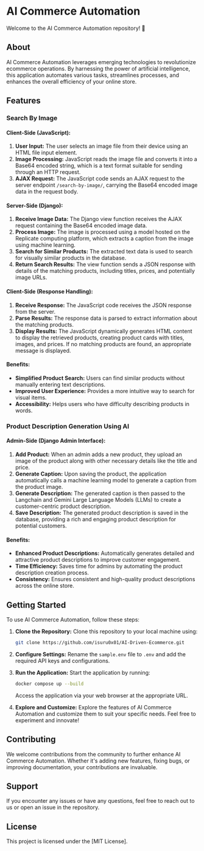 # AI Commerce Automation

Welcome to the AI Commerce Automation repository! 🚀

## About

AI Commerce Automation leverages emerging technologies to revolutionize ecommerce operations. By harnessing the power of artificial intelligence, this application automates various tasks, streamlines processes, and enhances the overall efficiency of your online store.

## Features

### Search By Image

#### Client-Side (JavaScript):

1. **User Input:** The user selects an image file from their device using an HTML file input element.
2. **Image Processing:** JavaScript reads the image file and converts it into a Base64 encoded string, which is a text format suitable for sending through an HTTP request.
3. **AJAX Request:** The JavaScript code sends an AJAX request to the server endpoint `/search-by-image/`, carrying the Base64 encoded image data in the request body.

#### Server-Side (Django):

1. **Receive Image Data:** The Django view function receives the AJAX request containing the Base64 encoded image data.
2. **Process Image:** The image is processed using a model hosted on the Replicate computing platform, which extracts a caption from the image using machine learning.
3. **Search for Similar Products:** The extracted text data is used to search for visually similar products in the database.
4. **Return Search Results:** The view function sends a JSON response with details of the matching products, including titles, prices, and potentially image URLs.

#### Client-Side (Response Handling):

1. **Receive Response:** The JavaScript code receives the JSON response from the server.
2. **Parse Results:** The response data is parsed to extract information about the matching products.
3. **Display Results:** The JavaScript dynamically generates HTML content to display the retrieved products, creating product cards with titles, images, and prices. If no matching products are found, an appropriate message is displayed.

#### Benefits:

- **Simplified Product Search:** Users can find similar products without manually entering text descriptions.
- **Improved User Experience:** Provides a more intuitive way to search for visual items.
- **Accessibility:** Helps users who have difficulty describing products in words.

### Product Description Generation Using AI

#### Admin-Side (Django Admin Interface):

1. **Add Product:** When an admin adds a new product, they upload an image of the product along with other necessary details like the title and price.
2. **Generate Caption:** Upon saving the product, the application automatically calls a machine learning model to generate a caption from the product image.
3. **Generate Description:** The generated caption is then passed to the Langchain and Gemini Large Language Models (LLMs) to create a customer-centric product description.
4. **Save Description:** The generated product description is saved in the database, providing a rich and engaging product description for potential customers.

#### Benefits:

- **Enhanced Product Descriptions:** Automatically generates detailed and attractive product descriptions to improve customer engagement.
- **Time Efficiency:** Saves time for admins by automating the product description creation process.
- **Consistency:** Ensures consistent and high-quality product descriptions across the online store.

## Getting Started

To use AI Commerce Automation, follow these steps:

1. **Clone the Repository:** Clone this repository to your local machine using:

   ```sh
   git clone https://github.com/isuru0x01/AI-Driven-Ecommerce.git
   ```

2. **Configure Settings:** Rename the `sample.env` file to `.env` and add the required API keys and configurations.

3. **Run the Application:** Start the application by running:

   ```sh
   docker compose up --build
   ```

   Access the application via your web browser at the appropriate URL.

4. **Explore and Customize:** Explore the features of AI Commerce Automation and customize them to suit your specific needs. Feel free to experiment and innovate!

## Contributing

We welcome contributions from the community to further enhance AI Commerce Automation. Whether it's adding new features, fixing bugs, or improving documentation, your contributions are invaluable.

## Support

If you encounter any issues or have any questions, feel free to reach out to us or open an issue in the repository.

## License

This project is licensed under the [MIT License].
